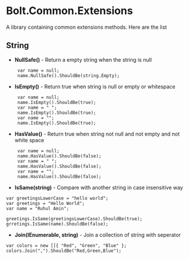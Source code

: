 # Bolt.Common.Extensions

A library containing common extensions methods. Here are the list

## String
* **NullSafe()** - Return a empty string when the string is null

  ``` c-sharp
   var name = null;
   name.NullSafe().ShouldBe(string.Empty);
  ```
* **IsEmpty()** - Return true when string is null or empty or whitespace

  ``` c-sharp
   var name = null;
   name.IsEmpty().ShouldBe(true);
   var name = " ";
   name.IsEmpty().ShouldBe(true);
   var name = "";
   name.IsEmpty().ShouldBe(true);   
  ```
* **HasValue()** - Return true when string not null and not empty and not white space

  ``` c-sharp
   var name = null;
   name.HasValue().ShouldBe(false);
   var name = " ";
   name.HasValue().ShouldBe(false);
   var name = "";
   name.HasValue().ShouldBe(false);   
  ```
* **IsSame(string)** - Compare with another string in case insensitive way
 ``` c-sharp
 var greetingsLowerCase = "hello world";
 var greetings = "Hello World";
 var name = "Ruhul Amin";
 
 greetings.IsSame(greetingsLowerCase).ShouldBe(true);
 grretings.IsSame(name).ShouldBe(false);
 ```
* **Join(IEnumerable<string>, string)** - Join a collection of string with seperator 
 
 ``` c-sharp
 var colors = new []{ "Red", "Green", "Blue" };
 colors.Join(",").ShouldBe("Red,Green,Blue");
 ```



